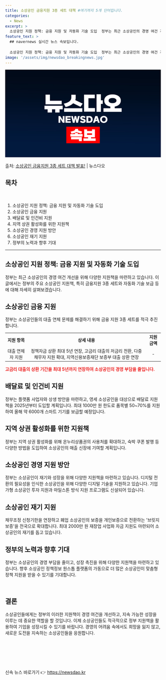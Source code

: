 ```yaml
---
title: 소상공인 금융지원 3종 세트 대책 #여기까지 5개 단어입니다.
categories:
  - News
excerpt: >
  소상공인 지원 정책: 금융 지원 및 자동화 기술 도입  정부는 최근 소상공인의 경영 여건 개선을 위해 다양한…
feature_text: >
  ## navernews 실시간 뉴스 속보입니다.

  소상공인 지원 정책: 금융 지원 및 자동화 기술 도입  정부는 최근 소상공인의 경영 여건 개선을 위해 다양한…
image: '/assets/img/newsdao_breakingnews.jpg'
---
```


![뉴스다오 속보](/assets/img/newsdao_breakingnews.jpg)

<p>출처: <a href="https://newsdao.kr/4698" rel="dofollow">소상공인 금융지원 3종 세트 대책 발표!</a> | 뉴스다오</p>

<h2 data-ke-size="size26">목차</h2>
<p data-ke-size="size16">&nbsp;</p>
<ol>
  <li>소상공인 지원 정책: 금융 지원 및 자동화 기술 도입</li>
  <li>소상공인 금융 지원</li>
  <li>배달료 및 인건비 지원</li>
  <li>지역 상권 활성화를 위한 지원책</li>
  <li>소상공인 경영 지원 방안</li>
  <li>소상공인 재기 지원</li>
  <li>정부의 노력과 향후 기대</li>
</ol>
<hr>
<h2 data-ke-size="size26">소상공인 지원 정책: 금융 지원 및 자동화 기술 도입</h2>
<p data-ke-size="size16">정부는 최근 소상공인의 경영 여건 개선을 위해 다양한 지원책을 마련하고 있습니다. 이 글에서는 정부의 주요 소상공인 지원책, 특히 금융지원 3종 세트와 자동화 기술 보급 등에 대해 자세히 살펴보겠습니다.</p>

<h2 data-ke-size="size26">소상공인 금융 지원</h2>
<p data-ke-size="size16">정부는 소상공인들의 대출 연체 문제를 해결하기 위해 금융 지원 3종 세트를 적극 추진합니다. </p>
<table>
  <tr>
    <td style="text-align: center; height: 17px;"><b>지원 항목</b></td>
    <td style="text-align: center; height: 17px;"><b>상세 내용</b></td>
    <td style="text-align: center; height: 17px;"><b>지원 금액</b></td>
  </tr>
  <tr>
    <td style="text-align: center; height: 17px;">대출 연체자 지원</td>
    <td style="text-align: center; height: 17px;">정책자금 상환 최대 5년 연장, 고금리 대출의 저금리 전환, 다중채무자 지원 확대, 지역신용보증재단 보증부 대출 상환 연장</td>
    <td style="text-align: center; height: 17px;">-</td>
  </tr>
</table>
<p data-ke-size="size16"><b><span style="color: #ee2323;">고금리 대출의 상환 기간을 최대 5년까지 연장하여 소상공인의 경영 부담을 줄입니다. </span></b></p>
<h2 data-ke-size="size26">배달료 및 인건비 지원</h2>
<p data-ke-size="size16">정부는 플랫폼 사업자와 상생 방안을 마련하고, 영세 소상공인을 대상으로 배달료 지원책을 2025년부터 도입할 계획입니다. 최대 1000만 원 한도로 품목별 50~70%를 지원하여 올해 약 6000개 스마트 기기를 보급할 예정입니다.</p>

<h2 data-ke-size="size26">지역 상권 활성화를 위한 지원책</h2>
<p data-ke-size="size16">정부는 지역 상권 활성화를 위해 온누리상품권의 사용처를 확대하고, 숙박 쿠폰 발행 등 다양한 방법을 도입하여 소상공인의 매출 신장에 기여할 계획입니다.</p>

<h2 data-ke-size="size26">소상공인 경영 지원 방안</h2>
<p data-ke-size="size16">정부는 소상공인이 재기와 성장을 위해 다양한 지원책을 마련하고 있습니다. 디지털 전환의 필요성을 인식한 소상공인을 위해 다양한 디지털 기술을 지원하고 있습니다. 기업가형 소상공인 투자 지원과 마일스톤 방식 지원 프로그램도 신설되어 있습니다.</p>

<h2 data-ke-size="size26">소상공인 재기 지원</h2>
<p data-ke-size="size16">채무조정 신청기한을 연장하고 폐업 소상공인의 보증을 개인보증으로 전환하는 '브릿지보증'을 전국으로 확대합니다. 최대 2000만 원 재창업 사업화 자금 지원도 마련되어 소상공인의 재기를 돕고 있습니다.</p>

<h2 data-ke-size="size26">정부의 노력과 향후 기대</h2>
<p data-ke-size="size16">정부는 소상공인의 경영 부담을 줄이고, 성장 촉진을 위해 다양한 지원책을 마련하고 있습니다. 향후 소상공인 정책정보 원스톱 플랫폼의 가동으로 더 많은 소상공인이 맞춤형 정책 지원을 받을 수 있기를 기대합니다.</p>
<p data-ke-size="size16">&nbsp;</p>
<h2 data-ke-size="size26">결론</h2>
<p data-ke-size="size16">소상공인들에게는 정부의 이러한 지원책이 경영 여건을 개선하고, 지속 가능한 성장을 이루는 데 중요한 역할을 할 것입니다. 이제 소상공인들도 적극적으로 정부 지원책을 활용하여 기업을 성장시킬 수 있기를 바랍니다. 경영의 어려움 속에서도 희망을 잃지 않고, 새로운 도전을 지속하는 소상공인들을 응원합니다.</p>
<p data-ke-size="size16">&nbsp;</p>
<p data-ke-size="size16">&nbsp;</p>
<p data-ke-size="size16">&nbsp;</p> 

신속 뉴스 바로가기 👉 <a href="https://newsdao.kr" rel="dofollow">https://newsdao.kr</a>


